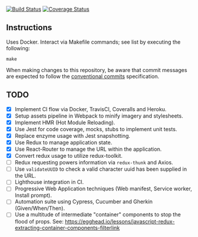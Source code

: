 [![Build Status](https://github.com/anthonyhastings/dishonored2-power-calculator/workflows/test-and-release/badge.svg?branch=master "Build Status")](https://github.com/anthonyhastings/dishonored2-power-calculator/actions?query=workflow%3Atest-and-release+branch%3Amaster)
[![Coverage Status](https://codecov.io/gh/anthonyhastings/dishonored2-power-calculator/branch/master/graph/badge.svg "Coverage Status")](https://codecov.io/gh/anthonyhastings/dishonored2-power-calculator)

## Instructions

Uses Docker.
Interact via Makefile commands; see list by executing the following:
```
make
```

When making changes to this repository, be aware that commit messages are expected to follow the [conventional commits](https://www.conventionalcommits.org/en/v1.0.0/) specification.


## TODO
- [X] Implement CI flow via Docker, TravisCI, Coveralls and Heroku.
- [X] Setup assets pipeline in Webpack to minify imagery and stylesheets.
- [X] Implement HMR (Hot Module Reloading).
- [X] Use Jest for code coverage, mocks, stubs to implement unit tests.
- [X] Replace enzyme usage with Jest snapshotting.
- [X] Use Redux to manage application state.
- [X] Use React-Router to manage the URL within the application.
- [X] Convert redux usage to utilize redux-toolkit.
- [ ] Redux requesting powers information via `redux-thunk` and Axios.
- [ ] Use `validateUUID` to check a valid character uuid has been supplied in the URL.
- [ ] Lighthouse integration in CI.
- [ ] Progressive Web Application techniques (Web manifest, Service worker, Install prompt).
- [ ] Automation suite using Cypress, Cucumber and Gherkin (Given/When/Then).
- [ ] Use a multitude of intermediate "container" components to stop the flood of props. See: https://egghead.io/lessons/javascript-redux-extracting-container-components-filterlink
